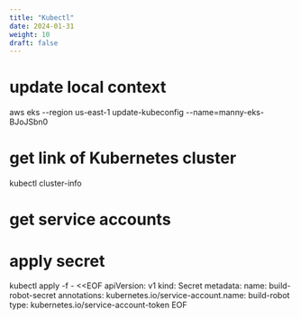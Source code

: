 ```yaml
---
title: "Kubectl"
date: 2024-01-31
weight: 10
draft: false
---
```


# update local context

aws eks --region us-east-1 update-kubeconfig --name=manny-eks-BJoJSbn0


# get link of Kubernetes cluster

kubectl cluster-info

# get service accounts

# apply secret

kubectl apply -f - <<EOF
apiVersion: v1
kind: Secret
metadata:
  name: build-robot-secret
  annotations:
    kubernetes.io/service-account.name: build-robot
type: kubernetes.io/service-account-token
EOF

